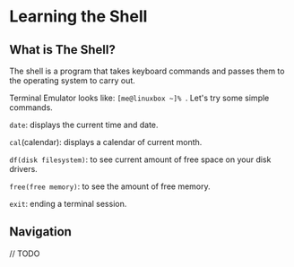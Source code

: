 # Learning the Shell

## What is The Shell?
The shell is a program that takes keyboard commands and passes them to the operating system to carry out.

Terminal Emulator looks like: `[me@linuxbox ~]% `. Let's try some simple commands.

`date`: displays the current time and date.

`cal`(calendar): displays a calendar of current month.

`df(disk filesystem)`: to see current amount of free space on your disk drivers.

`free(free memory)`: to see the amount of free memory.

`exit`: ending a terminal session.

## Navigation
// TODO
